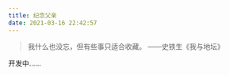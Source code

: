 ```yaml
---
title: 纪念父亲
date: 2021-03-16 22:42:57
---
```


> 我什么也没忘，但有些事只适合收藏。
>                                  ——史铁生《我与地坛》


开发中……